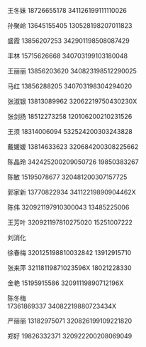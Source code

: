 王冬妹
18726655178
341126199111110026

孙聚岭
13645155405
130528198207011823

盛霞
13856207253
342901198508087429

丰林
15715626668
340703199103180048

王丽丽
13856203620
340823198512290025

马红
13856288205
340703198304294020

张淑银
13813089962
32062219750430230X

张剑扬
18512273258
120106200210231526

王须
18314006094
532524200303243828

戴媛媛
13814633623
320684200308225662

陈晶玲
342425200209050726
19850383267

陈敏 15195078677 320481200307157725

郭家新 13770822934
34112219890904462X

陈伟 320921197910300043 13485225006

王芳叶
320921197810275020
15251007222

刘消化

徐春梅
320125198810032842
13912915710

张来萍
32118119871023596X
18021228330

金艳
15195915586
32091119890712196X

陈冬梅  
17361869337
34082219880723434X

严丽丽
13182975071
320826199109221820

郑好
19826332371
320922200208069049
